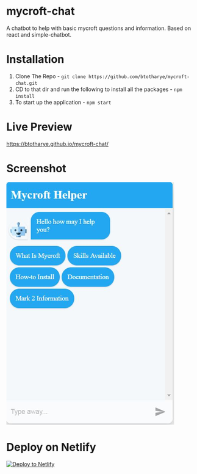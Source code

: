 # mycroft-chat
A chatbot to help with basic mycroft questions and information.  Based on react and simple-chatbot.

# Installation
1. Clone The Repo - `git clone https://github.com/btotharye/mycroft-chat.git`
2. CD to that dir and run the following to install all the packages - `npm install` 
3. To start up the application - `npm start`

# Live Preview
https://btotharye.github.io/mycroft-chat/

# Screenshot
![Screenshot](bot_demo.JPG?raw=true)

# Deploy on Netlify
<!-- Markdown snippet -->
[![Deploy to Netlify](https://www.netlify.com/img/deploy/button.svg)](https://app.netlify.com/start/deploy?repository=https://github.com/btotharye/mycroft-chat)
